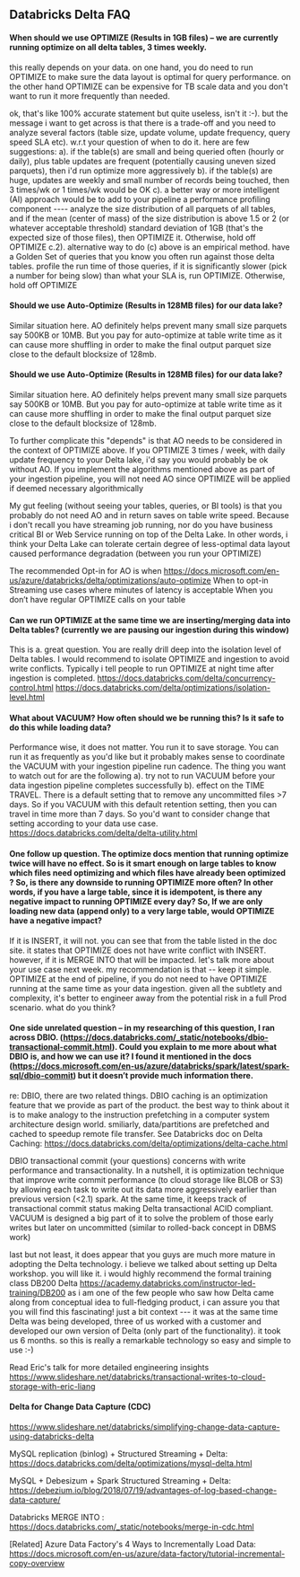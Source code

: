 ## Databricks Delta FAQ


#### When should we use OPTIMIZE (Results in 1GB files) – we are currently running optimize on all delta tables, 3 times weekly.
this really depends on your data.   on one hand, you do need to run OPTIMIZE to make sure the data layout is optimal for query performance.   on the other hand OPTIMIZE can be expensive for TB scale data and you don't want to run it more frequently than needed.   

ok, that's like 100% accurate statement but quite useless, isn't it :-).   but the message i want to get across is that there is a trade-off and you need to analyze several factors (table size, update volume, update frequency, query speed SLA etc).      w.r.t your question of when to do it.    here are few suggestions:
a). if the table(s) are small and being queried often (hourly or daily), plus table updates are frequent (potentially causing uneven sized parquets),  then i'd run optimize more aggressively
b). if the table(s) are huge, updates are weekly and small number of records being touched,  then 3 times/wk or 1 times/wk would be OK 
c). a better way or more intelligent (AI) approach would be to add to your pipeline a performance profiling component ----  analyze the size distribution of all parquets of all tables, and if the mean (center of mass) of the size distribution is above 1.5 or 2 (or whatever acceptable threshold) standard deviation of 1GB (that's the expected size of those files), then OPTIMIZE it.  Otherwise, hold off OPTIMIZE
c.2). alternative way to do (c) above is an empirical method.   have a Golden Set of queries that you know you often run against those delta tables.   profile the run time of those queries,  if it is significantly slower (pick a number for being slow) than what your SLA is,  run OPTIMIZE.   Otherwise, hold off OPTIMIZE


#### Should we use Auto-Optimize (Results in 128MB files) for our data lake?
Similar situation here.   AO definitely helps prevent many small size parquets say 500KB or 10MB.  But you pay for auto-optimize at table write time as it can cause more shuffling in order to make the final output parquet size close to the default blocksize of 128mb.   


#### Should we use Auto-Optimize (Results in 128MB files) for our data lake?
Similar situation here.   AO definitely helps prevent many small size parquets say 500KB or 10MB.  But you pay for auto-optimize at table write time as it can cause more shuffling in order to make the final output parquet size close to the default blocksize of 128mb.   

To further complicate this "depends" is that AO needs to be considered in the context of OPTIMIZE above.  If you OPTIMIZE  3 times / week, with daily update frequency to your Delta lake,  i'd say you would probably be ok without AO.    If you implement the algorithms mentioned above as part of your ingestion pipeline, you will not need AO since OPTIMIZE will be applied if deemed necessary algorithmically

My gut feeling (without seeing your tables, queries, or BI tools) is that you probably do not need AO and in return saves on table write speed.   Because i don't recall you have streaming job running, nor do you have business critical BI or Web Service running on top of the Delta Lake.  In other words, i think your Delta Lake can tolerate certain degree of less-optimal data layout caused performance degradation (between you run your OPTIMIZE)

The recommended Opt-in for AO is when    https://docs.microsoft.com/en-us/azure/databricks/delta/optimizations/auto-optimize
When to opt-in
Streaming use cases where minutes of latency is acceptable
When you don’t have regular OPTIMIZE calls on your table




####  Can we run OPTIMIZE at the same time we are inserting/merging data into Delta tables? (currently we are pausing our ingestion during this window)
This is a. great question.  You are really drill deep into the isolation level of Delta tables.   I would recommend to isolate OPTIMIZE and ingestion to avoid write conflicts.  Typically i tell people to run OPTIMIZE at night time after ingestion is completed. 
https://docs.databricks.com/delta/concurrency-control.html
https://docs.databricks.com/delta/optimizations/isolation-level.html

#### What about VACUUM? How often should we be running this?  Is it safe to do this while loading data?

Performance wise, it does not matter.  You run it to save storage.   You can run it as frequently as you'd like but it probably makes sense to coordinate the VACUUM with your ingestion pipeline run cadence.    The thing you want to watch out for are the following
a).  try not to run VACUUM before your data ingestion pipeline completes successfully
b).  effect on the TIME TRAVEL.     There is a default setting that to remove any uncommitted files >7 days.   So if you VACUUM with this default retention setting, then you can travel in time more than 7 days.   So you'd want to consider change that setting according to your data use case. 
https://docs.databricks.com/delta/delta-utility.html



#### One follow up question.  The optimize docs mention that running optimize twice will have no effect.  So is it smart enough on large tables to know which files need optimizing and which files have already been optimized ?   So, is there any downside to running OPTIMIZE more often?  In other words, if you have a large table, since it is idempotent, is there any negative impact to running OPTIMIZE every day?  So, If we are only loading new data (append only) to a very large table, would OPTIMIZE have a negative impact? 

If it is INSERT, it will not.   you can see that from the table listed in the doc site.  it states that OPTIMIZE does not have write conflict with INSERT.     however, if it is MERGE INTO that will be impacted.   let's talk more about your use case next week.    my recommendation is that -- keep it simple.   OPTIMIZE at the end of pipeline,  if you do not need to have OPTIMIZE running at the same time as your data ingestion.      given all the subtlety and complexity, it's better to engineer away from the potential risk in a full Prod scenario.    what do you think?
 
 

#### One side unrelated question – in my researching of this question, I ran across DBIO.  (https://docs.databricks.com/_static/notebooks/dbio-transactional-commit.html).   Could you explain to me more about what DBIO is, and how we can use it?  I found it mentioned in the docs (https://docs.microsoft.com/en-us/azure/databricks/spark/latest/spark-sql/dbio-commit) but it doesn’t provide much information there.

re: DBIO, there are two related things.  DBIO caching is an optimization feature that we provide as part of the product.   the best way to think about it is to make analogy to the instruction prefetching in a computer system architecture design world.   smiliarly, data/partitions are prefetched and cached to speedup remote file transfer.  See Databricks doc on Delta Caching:
https://docs.databricks.com/delta/optimizations/delta-cache.html


DBIO transactional commit (your questions) concerns with write performance and transactionality.   In a nutshell, it is optimization technique that improve write commit performance (to cloud storage like BLOB or S3) by allowing each task to write out its data more aggressively earlier than previous version (<2.1) spark.   At the same time, it keeps track of transactional commit status making Delta transactional ACID compliant.    VACUUM is designed a big part of it to solve the problem of those early writes but later on uncommitted (similar to rolled-back concept in DBMS work)

last but not least, it does appear that you guys are much more mature in adopting the Delta technology.    i believe we talked about setting up Delta workshop.   you will like it.    i would highly recommend the formal training class DB200 Delta 
https://academy.databricks.com/instructor-led-training/DB200
as i am one of the few people who saw how Delta came along from conceptual idea to full-fledging product,  i can assure you that you will find this fascinating!     just a bit context --- it was at the same time Delta was being developed,  three of us worked with a customer and developed our own version of Delta (only part of the functionality).   it took us 6 months.    so this is really a remarkable technology so easy and simple to use :-) 

Read Eric's talk for more detailed engineering insights
https://www.slideshare.net/databricks/transactional-writes-to-cloud-storage-with-eric-liang



#### Delta for Change Data Capture (CDC)

https://www.slideshare.net/databricks/simplifying-change-data-capture-using-databricks-delta

MySQL replication (binlog) + Structured Streaming + Delta:  https://docs.databricks.com/delta/optimizations/mysql-delta.html

MySQL + Debesizum + Spark Structured Streaming + Delta: https://debezium.io/blog/2018/07/19/advantages-of-log-based-change-data-capture/

Databricks MERGE INTO :    https://docs.databricks.com/_static/notebooks/merge-in-cdc.html

[Related] Azure Data Factory's 4 Ways to Incrementally Load Data: https://docs.microsoft.com/en-us/azure/data-factory/tutorial-incremental-copy-overview
